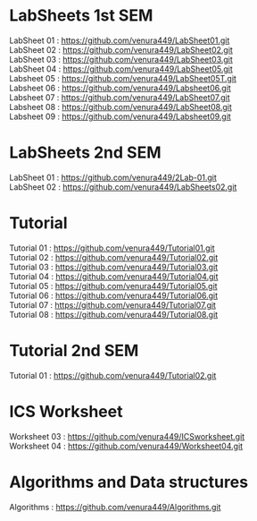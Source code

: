 # LabSheets 1st SEM
LabSheet 01 : https://github.com/venura449/LabSheet01.git  
LabSheet 02 : https://github.com/venura449/LabSheet02.git  
LabSheet 03 : https://github.com/venura449/LabSheet03.git  
LabSheet 04 : https://github.com/venura449/LabSheet05.git  
Labsheet 05 : https://github.com/venura449/LabSheet05T.git  
Labsheet 06 : https://github.com/venura449/Labsheet06.git  
Labsheet 07 : https://github.com/venura449/LabSheet07.git  
Labsheet 08 : https://github.com/venura449/LabSheet08.git   
Labsheet 09 : https://github.com/venura449/Labsheet09.git    

# LabSheets  2nd SEM 
LabSheet 01 : https://github.com/venura449/2Lab-01.git   
LabSheet 02 : https://github.com/venura449/LabSheets02.git




# Tutorial  
Tutorial 01 : https://github.com/venura449/Tutorial01.git  
Tutorial 02 : https://github.com/venura449/Tutorial02.git  
Tutorial 03 : https://github.com/venura449/Tutorial03.git  
Tutorial 04 : https://github.com/venura449/Tutorial04.git  
Tutorial 05 : https://github.com/venura449/Tutorial05.git  
Tutorial 06 : https://github.com/venura449/Tutorial06.git  
Tutorial 07 : https://github.com/venura449/Tutorial07.git  
Tutorial 08 : https://github.com/venura449/Tutorial08.git    

# Tutorial  2nd SEM
Tutorial 01 : https://github.com/venura449/Tutorial02.git   





# ICS Worksheet  
Worksheet 03 : https://github.com/venura449/ICSworksheet.git  
Worksheet 04 : https://github.com/venura449/Worksheet04.git

# Algorithms and Data structures  
Algorithms : https://github.com/venura449/Algorithms.git    

